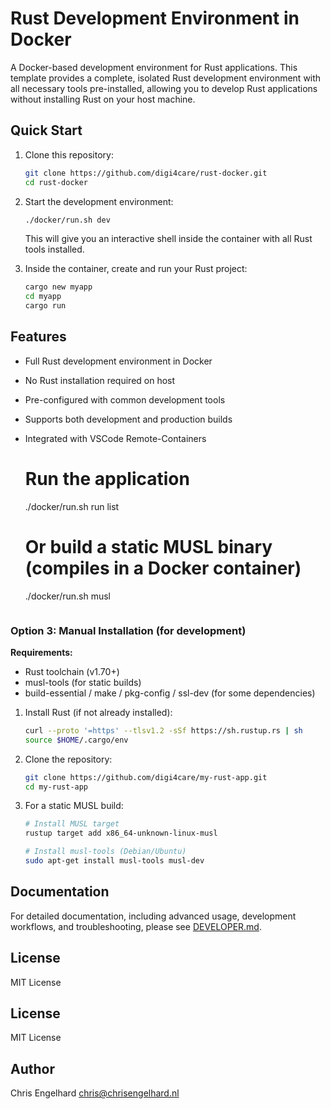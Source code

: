 
# Rust Development Environment in Docker

A Docker-based development environment for Rust applications. This template provides a complete, isolated Rust development environment with all necessary tools pre-installed, allowing you to develop Rust applications without installing Rust on your host machine.

## Quick Start

1. Clone this repository:
   ```bash
   git clone https://github.com/digi4care/rust-docker.git
   cd rust-docker
   ```

2. Start the development environment:
   ```bash
   ./docker/run.sh dev
   ```
   This will give you an interactive shell inside the container with all Rust tools installed.

3. Inside the container, create and run your Rust project:
   ```bash
   cargo new myapp
   cd myapp
   cargo run
   ```

## Features

- Full Rust development environment in Docker
- No Rust installation required on host
- Pre-configured with common development tools
- Supports both development and production builds
- Integrated with VSCode Remote-Containers

   # Run the application
   ./docker/run.sh run list

   # Or build a static MUSL binary (compiles in a Docker container)
   ./docker/run.sh musl
   ```

### Option 3: Manual Installation (for development)

**Requirements:**
- Rust toolchain (v1.70+)
- musl-tools (for static builds)
- build-essential / make / pkg-config / ssl-dev (for some dependencies)

1. Install Rust (if not already installed):
   ```bash
   curl --proto '=https' --tlsv1.2 -sSf https://sh.rustup.rs | sh
   source $HOME/.cargo/env
   ```

2. Clone the repository:
   ```bash
   git clone https://github.com/digi4care/my-rust-app.git
   cd my-rust-app
   ```

3. For a static MUSL build:
   ```bash
   # Install MUSL target
   rustup target add x86_64-unknown-linux-musl

   # Install musl-tools (Debian/Ubuntu)
   sudo apt-get install musl-tools musl-dev

## Documentation

For detailed documentation, including advanced usage, development workflows, and troubleshooting, please see [DEVELOPER.md](DEVELOPER.md).

## License

MIT License

## License

MIT License

## Author

Chris Engelhard <chris@chrisengelhard.nl>

